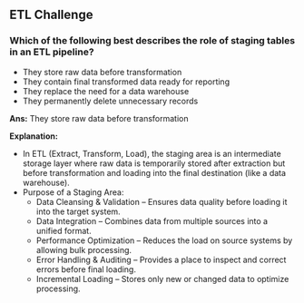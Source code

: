 ## ETL Challenge

### Which of the following best describes the role of staging tables in an ETL pipeline?
- They store raw data before transformation
- They contain final transformed data ready for reporting
- They replace the need for a data warehouse
- They permanently delete unnecessary records

**Ans:** They store raw data before transformation

**Explanation:**
- In ETL (Extract, Transform, Load), the staging area is an intermediate storage layer where raw data is temporarily stored after extraction but before transformation and loading into the final destination (like a data warehouse).
- Purpose of a Staging Area:
  - Data Cleansing & Validation – Ensures data quality before loading it into the target system.
  - Data Integration – Combines data from multiple sources into a unified format.
  - Performance Optimization – Reduces the load on source systems by allowing bulk processing.
  - Error Handling & Auditing – Provides a place to inspect and correct errors before final loading.
  - Incremental Loading – Stores only new or changed data to optimize processing.